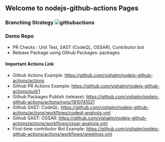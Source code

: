## Welcome to nodejs-github-actions Pages

### Branching Strategy ![githubactions](https://user-images.githubusercontent.com/1488416/152945595-8a556a2e-d7b4-4005-9693-71fe05faa9a5.png)

### Demo Repo

 * PR Checks : Unit Test, SAST (CodeQL, OSSAR), Contributor bot
 * Release Package using Github Packages: packages

#### Important Actions Link

 * Github Actions Example: https://github.com/vishalm/nodejs-github-actions/actions
 * Github PR Actions Example: https://github.com/vishalm/nodejs-github-actions/pull/1
 * Github Packages Publish (release): https://github.com/vishalm/nodejs-github-actions/actions/runs/1810741021
 * Github SAST: CodeQL: https://github.com/vishalm/nodejs-github-actions/actions/workflows/codeql-analysis.yml
 * Github SAST: OSSAR: https://github.com/vishalm/nodejs-github-actions/actions/workflows/ossar-analysis.yml
 * First-time contributor Bot Example: https://github.com/vishalm/nodejs-github-actions/actions/workflows/greetings.yml
